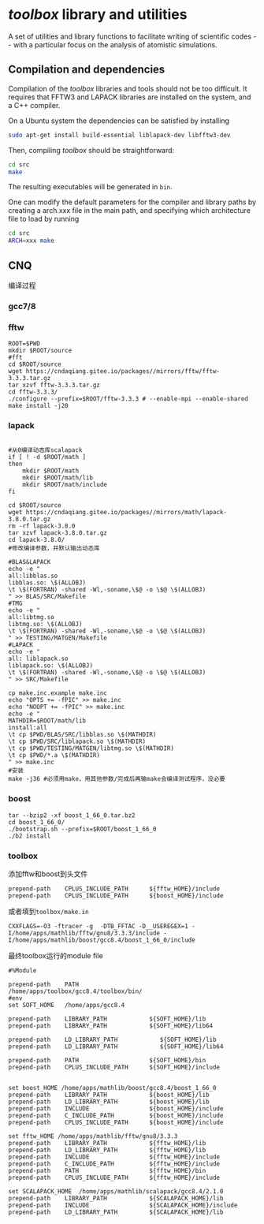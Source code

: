 *toolbox* library and utilities
===============================

A set of utilities and library functions to facilitate writing of 
scientific codes -- with a particular focus on the analysis of 
atomistic simulations.

Compilation and dependencies
----------------------------

Compilation of the *toolbox* libraries and tools should not be too
difficult. It requires that FFTW3 and LAPACK libraries are installed
on the system, and a C++ compiler. 

On a Ubuntu system the dependencies can be satisfied by installing

```bash
sudo apt-get install build-essential liblapack-dev libfftw3-dev
```
Then, compiling *toolbox* should be straightforward:

```bash
cd src
make
```

The resulting executables will be generated in `bin`.

One can modify the default parameters for the compiler and library 
paths by creating a arch.xxx file in the main path, and specifying
which architecture file to load by running

```bash
cd src
ARCH=xxx make
```


## CNQ

编译过程

### gcc7/8
### fftw
```
ROOT=$PWD
mkdir $ROOT/source
#fft
cd $ROOT/source
wget https://cndaqiang.gitee.io/packages//mirrors/fftw/fftw-3.3.3.tar.gz
tar xzvf fftw-3.3.3.tar.gz
cd fftw-3.3.3/
./configure --prefix=$ROOT/fftw-3.3.3 # --enable-mpi --enable-shared
make install -j20
```
### lapack
```

#从0编译动态库scalapack
if [ ! -d $ROOT/math ]
then
    mkdir $ROOT/math
    mkdir $ROOT/math/lib
    mkdir $ROOT/math/include
fi

cd $ROOT/source
wget https://cndaqiang.gitee.io/packages//mirrors/math/lapack-3.8.0.tar.gz
rm -rf lapack-3.8.0
tar xzvf lapack-3.8.0.tar.gz
cd lapack-3.8.0/
#修改编译参数，并默认输出动态库

#BLAS&LAPACK
echo -e "
all:libblas.so
libblas.so: \$(ALLOBJ)
\t \$(FORTRAN) -shared -Wl,-soname,\$@ -o \$@ \$(ALLOBJ)
" >> BLAS/SRC/Makefile
#TMG
echo -e "
all:libtmg.so
libtmg.so: \$(ALLOBJ)
\t \$(FORTRAN) -shared -Wl,-soname,\$@ -o \$@ \$(ALLOBJ)
" >> TESTING/MATGEN/Makefile
#LAPACK
echo -e "
all: liblapack.so
liblapack.so: \$(ALLOBJ)
\t \$(FORTRAN) -shared -Wl,-soname,\$@ -o \$@ \$(ALLOBJ)
" >> SRC/Makefile

cp make.inc.example make.inc
echo "OPTS += -fPIC" >> make.inc
echo "NOOPT += -fPIC" >> make.inc
echo -e "
MATHDIR=$ROOT/math/lib
install:all
\t cp $PWD/BLAS/SRC/libblas.so \$(MATHDIR)
\t cp $PWD/SRC/liblapack.so \$(MATHDIR)
\t cp $PWD/TESTING/MATGEN/libtmg.so \$(MATHDIR)
\t cp $PWD/*.a \$(MATHDIR)
" >> make.inc
#安装
make -j36 #必须用make，用其他参数/完成后再输make会编译测试程序，没必要
```
### boost
```
tar --bzip2 -xf boost_1_66_0.tar.bz2
cd boost_1_66_0/
./bootstrap.sh --prefix=$ROOT/boost_1_66_0
./b2 install
```
### toolbox

添加fftw和boost到头文件
```
prepend-path    CPLUS_INCLUDE_PATH      ${fftw_HOME}/include
prepend-path    CPLUS_INCLUDE_PATH      ${boost_HOME}/include
```
或者填到`toolbox/make.in`
```
CXXFLAGS=-O3 -ftracer -g  -DTB_FFTAC -D__USEREGEX=1 -I/home/apps/mathlib/fftw/gnu8/3.3.3/include -I/home/apps/mathlib/boost/gcc8.4/boost_1_66_0/include
```
最终toolbox运行的module file
```
#%Module

prepend-path    PATH                    /home/apps/toolbox/gcc8.4/toolbox/bin/
#env
set SOFT_HOME   /home/apps/gcc8.4

prepend-path    LIBRARY_PATH            ${SOFT_HOME}/lib
prepend-path    LIBRARY_PATH            ${SOFT_HOME}/lib64

prepend-path    LD_LIBRARY_PATH            ${SOFT_HOME}/lib
prepend-path    LD_LIBRARY_PATH            ${SOFT_HOME}/lib64

prepend-path    PATH                    ${SOFT_HOME}/bin
prepend-path    CPLUS_INCLUDE_PATH      ${SOFT_HOME}/include


set boost_HOME /home/apps/mathlib/boost/gcc8.4/boost_1_66_0
prepend-path    LIBRARY_PATH            ${boost_HOME}/lib
prepend-path    LD_LIBRARY_PATH         ${boost_HOME}/lib
prepend-path    INCLUDE                 ${boost_HOME}/include
prepend-path    C_INCLUDE_PATH          ${boost_HOME}/include
prepend-path    CPLUS_INCLUDE_PATH      ${boost_HOME}/include

set fftw_HOME /home/apps/mathlib/fftw/gnu8/3.3.3
prepend-path    LIBRARY_PATH            ${fftw_HOME}/lib
prepend-path    LD_LIBRARY_PATH         ${fftw_HOME}/lib
prepend-path    INCLUDE                 ${fftw_HOME}/include
prepend-path    C_INCLUDE_PATH          ${fftw_HOME}/include
prepend-path    PATH                    ${fftw_HOME}/bin
prepend-path    CPLUS_INCLUDE_PATH      ${fftw_HOME}/include

set SCALAPACK_HOME  /home/apps/mathlib/scalapack/gcc8.4/2.1.0
prepend-path    LIBRARY_PATH            ${SCALAPACK_HOME}/lib
prepend-path    INCLUDE                 ${SCALAPACK_HOME}/include
prepend-path    LD_LIBRARY_PATH         ${SCALAPACK_HOME}/lib
```

